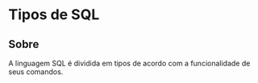 # Tipos de SQL

## Sobre

A linguagem SQL é dividida em tipos de acordo com a funcionalidade de seus comandos.